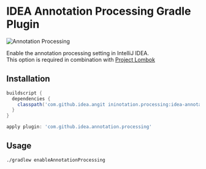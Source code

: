 # IDEA Annotation Processing Gradle Plugin

![Annotation Processing](https://s31.postimg.org/rz06r66yj/annotation_processing.png)

Enable the annotation processing setting in IntelliJ IDEA.  
This option is required in combination with [Project Lombok](https://projectlombok.org/)

## Installation

```groovy
buildscript {
  dependencies {
    classpath('com.github.idea.angit ininotation.processing:idea-annotation-processing-gradle-plugin:0.0.1-SNAPSHOT')
  }
}

apply plugin: 'com.github.idea.annotation.processing'
```

## Usage

```
./gradlew enableAnnotationProcessing
```